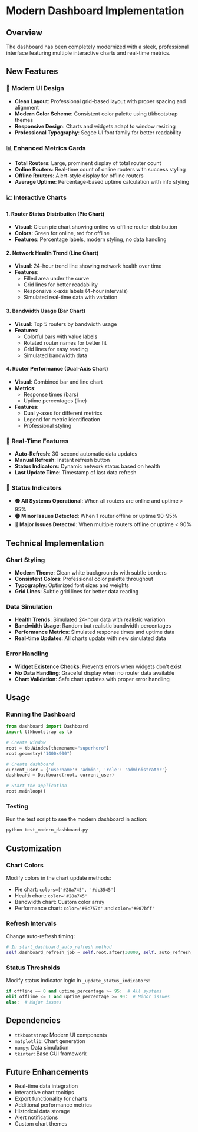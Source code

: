 # Modern Dashboard Implementation

## Overview
The dashboard has been completely modernized with a sleek, professional interface featuring multiple interactive charts and real-time metrics.

## New Features

### 🎨 Modern UI Design
- **Clean Layout**: Professional grid-based layout with proper spacing and alignment
- **Modern Color Scheme**: Consistent color palette using ttkbootstrap themes
- **Responsive Design**: Charts and widgets adapt to window resizing
- **Professional Typography**: Segoe UI font family for better readability

### 📊 Enhanced Metrics Cards
- **Total Routers**: Large, prominent display of total router count
- **Online Routers**: Real-time count of online routers with success styling
- **Offline Routers**: Alert-style display for offline routers
- **Average Uptime**: Percentage-based uptime calculation with info styling

### 📈 Interactive Charts

#### 1. Router Status Distribution (Pie Chart)
- **Visual**: Clean pie chart showing online vs offline router distribution
- **Colors**: Green for online, red for offline
- **Features**: Percentage labels, modern styling, no data handling

#### 2. Network Health Trend (Line Chart)
- **Visual**: 24-hour trend line showing network health over time
- **Features**: 
  - Filled area under the curve
  - Grid lines for better readability
  - Responsive x-axis labels (4-hour intervals)
  - Simulated real-time data with variation

#### 3. Bandwidth Usage (Bar Chart)
- **Visual**: Top 5 routers by bandwidth usage
- **Features**:
  - Colorful bars with value labels
  - Rotated router names for better fit
  - Grid lines for easy reading
  - Simulated bandwidth data

#### 4. Router Performance (Dual-Axis Chart)
- **Visual**: Combined bar and line chart
- **Metrics**:
  - Response times (bars)
  - Uptime percentages (line)
- **Features**:
  - Dual y-axes for different metrics
  - Legend for metric identification
  - Professional styling

### 🔄 Real-Time Features
- **Auto-Refresh**: 30-second automatic data updates
- **Manual Refresh**: Instant refresh button
- **Status Indicators**: Dynamic network status based on health
- **Last Update Time**: Timestamp of last data refresh

### 🎯 Status Indicators
- **🟢 All Systems Operational**: When all routers are online and uptime > 95%
- **🟡 Minor Issues Detected**: When 1 router offline or uptime 90-95%
- **🔴 Major Issues Detected**: When multiple routers offline or uptime < 90%

## Technical Implementation

### Chart Styling
- **Modern Theme**: Clean white backgrounds with subtle borders
- **Consistent Colors**: Professional color palette throughout
- **Typography**: Optimized font sizes and weights
- **Grid Lines**: Subtle grid lines for better data reading

### Data Simulation
- **Health Trends**: Simulated 24-hour data with realistic variation
- **Bandwidth Usage**: Random but realistic bandwidth percentages
- **Performance Metrics**: Simulated response times and uptime data
- **Real-time Updates**: All charts update with new simulated data

### Error Handling
- **Widget Existence Checks**: Prevents errors when widgets don't exist
- **No Data Handling**: Graceful display when no router data available
- **Chart Validation**: Safe chart updates with proper error handling

## Usage

### Running the Dashboard
```python
from dashboard import Dashboard
import ttkbootstrap as tb

# Create window
root = tb.Window(themename="superhero")
root.geometry("1400x900")

# Create dashboard
current_user = {'username': 'admin', 'role': 'administrator'}
dashboard = Dashboard(root, current_user)

# Start the application
root.mainloop()
```

### Testing
Run the test script to see the modern dashboard in action:
```bash
python test_modern_dashboard.py
```

## Customization

### Chart Colors
Modify colors in the chart update methods:
- Pie chart: `colors=['#28a745', '#dc3545']`
- Health chart: `color='#28a745'`
- Bandwidth chart: Custom color array
- Performance chart: `color='#6c757d'` and `color='#007bff'`

### Refresh Intervals
Change auto-refresh timing:
```python
# In start_dashboard_auto_refresh method
self.dashboard_refresh_job = self.root.after(30000, self._auto_refresh_dashboard)  # 30 seconds
```

### Status Thresholds
Modify status indicator logic in `_update_status_indicators`:
```python
if offline == 0 and uptime_percentage >= 95:  # All systems
elif offline <= 1 and uptime_percentage >= 90:  # Minor issues
else:  # Major issues
```

## Dependencies
- `ttkbootstrap`: Modern UI components
- `matplotlib`: Chart generation
- `numpy`: Data simulation
- `tkinter`: Base GUI framework

## Future Enhancements
- Real-time data integration
- Interactive chart tooltips
- Export functionality for charts
- Additional performance metrics
- Historical data storage
- Alert notifications
- Custom chart themes
